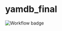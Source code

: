 # yamdb_final #

![Workflow badge](https://github.com/Immalakhovskii/yamdb_final/actions/workflows/yamdb_workflow.yml/badge.svg?event=push)